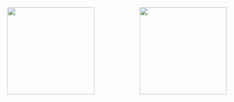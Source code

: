 <!-- ### Hi there 👋 -->

<a href="https://github.com/brennoe/github-readme-stats">
  <img height=200 align="center" src="https://github-readme-stats.vercel.app/api?username=brennoe&theme=radical" />
</a>
<a href="https://github.com/brennoe/convoychat">
  <img height=200 align="right" src="https://github-readme-stats.vercel.app/api/top-langs?username=brennoe&theme=radical&layout=compact&langs_count=8&card_width=310" />
</a>

<!--
- 🔭 I’m currently working on ...
- 🌱 I’m currently learning ...
- 👯 I’m looking to collaborate on ...
- 🤔 I’m looking for help with ...
- 💬 Ask me about ...
- 📫 How to reach me: ...
- 😄 Pronouns: ...
- ⚡ Fun fact: ...
-->

